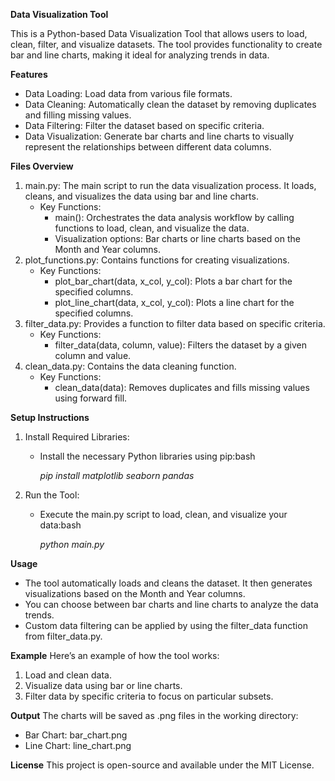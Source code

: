 **Data Visualization Tool**


This is a Python-based Data Visualization Tool that allows users to load, clean, filter, and visualize datasets. The tool provides functionality to create bar and line charts, making it ideal for analyzing trends in data.


**Features**
* Data Loading: Load data from various file formats.
* Data Cleaning: Automatically clean the dataset by removing duplicates and filling missing values.
* Data Filtering: Filter the dataset based on specific criteria.
* Data Visualization: Generate bar charts and line charts to visually represent the relationships between different data columns.


**Files Overview**
1. main.py: The main script to run the data visualization process. It loads, cleans, and visualizes the data using bar and line charts.
    * Key Functions:
        * main(): Orchestrates the data analysis workflow by calling functions to load, clean, and visualize the data.
        * Visualization options: Bar charts or line charts based on the Month and Year columns.
2. plot_functions.py: Contains functions for creating visualizations.
    * Key Functions:
        * plot_bar_chart(data, x_col, y_col): Plots a bar chart for the specified columns.
        * plot_line_chart(data, x_col, y_col): Plots a line chart for the specified columns.
3. filter_data.py: Provides a function to filter data based on specific criteria.
    * Key Functions:
        * filter_data(data, column, value): Filters the dataset by a given column and value.
4. clean_data.py: Contains the data cleaning function.
    * Key Functions:
        * clean_data(data): Removes duplicates and fills missing values using forward fill.


**Setup Instructions**

1. Install Required Libraries:
    * Install the necessary Python libraries using pip:bash

      _pip install matplotlib seaborn pandas_

      
2. Run the Tool:
    * Execute the main.py script to load, clean, and visualize your data:bash


      _python main.py_

      
**Usage**
* The tool automatically loads and cleans the dataset. It then generates visualizations based on the Month and Year columns.
* You can choose between bar charts and line charts to analyze the data trends.
* Custom data filtering can be applied by using the filter_data function from filter_data.py.


**Example**
Here’s an example of how the tool works:
1. Load and clean data.
2. Visualize data using bar or line charts.
3. Filter data by specific criteria to focus on particular subsets.


**Output**
The charts will be saved as .png files in the working directory:
* Bar Chart: bar_chart.png
* Line Chart: line_chart.png


**License**
This project is open-source and available under the MIT License.
